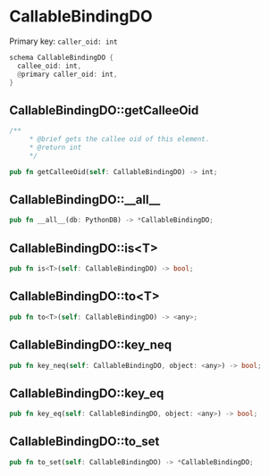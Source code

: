 # CallableBindingDO

Primary key: `caller_oid: int`

```rust
schema CallableBindingDO {
  callee_oid: int,
  @primary caller_oid: int,
}
```
## CallableBindingDO::getCalleeOid

```rust
/**
     * @brief gets the callee oid of this element.
     * @return int
     */
```
```rust
pub fn getCalleeOid(self: CallableBindingDO) -> int;
```
## CallableBindingDO::\_\_all\_\_

```rust
pub fn __all__(db: PythonDB) -> *CallableBindingDO;
```
## CallableBindingDO::is\<T\>

```rust
pub fn is<T>(self: CallableBindingDO) -> bool;
```
## CallableBindingDO::to\<T\>

```rust
pub fn to<T>(self: CallableBindingDO) -> <any>;
```
## CallableBindingDO::key\_neq

```rust
pub fn key_neq(self: CallableBindingDO, object: <any>) -> bool;
```
## CallableBindingDO::key\_eq

```rust
pub fn key_eq(self: CallableBindingDO, object: <any>) -> bool;
```
## CallableBindingDO::to\_set

```rust
pub fn to_set(self: CallableBindingDO) -> *CallableBindingDO;
```
